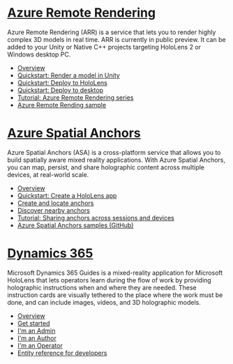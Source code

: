 # [Azure Remote Rendering](#tab/arr)

Azure Remote Rendering (ARR) is a service that lets you to render highly complex 3D models in real time. ARR is currently in public preview. It can be added to your Unity or Native C++ projects targeting HoloLens 2 or Windows desktop PC.

* [Overview](https://docs.microsoft.com/azure/remote-rendering/overview/about) 
* [Quickstart: Render a model in Unity](https://docs.microsoft.com/azure/remote-rendering/quickstarts/render-model) 
* [Quickstart: Deploy to HoloLens](https://docs.microsoft.com/azure/remote-rendering/quickstarts/deploy-to-hololens) 
* [Quickstart: Deploy to desktop](https://docs.microsoft.com/azure/remote-rendering/quickstarts/deploy-to-desktop) 
* [Tutorial: Azure Remote Rendering series](https://docs.microsoft.com/azure/remote-rendering/tutorials/unity/tutorial-landing) 
* [Azure Remote Rending sample](https://docs.microsoft.com/azure/remote-rendering/samples/showcase-app)

# [Azure Spatial Anchors](#tab/asa)

Azure Spatial Anchors (ASA) is a cross-platform service that allows you to build spatially aware mixed reality applications. With Azure Spatial Anchors, you can map, persist, and share holographic content across multiple devices, at real-world scale.

* [Overview](https://docs.microsoft.com/azure/spatial-anchors/overview) 
* [Quickstart: Create a HoloLens app](https://docs.microsoft.com/azure/spatial-anchors/quickstarts/get-started-unity-hololens) 
* [Create and locate anchors](https://docs.microsoft.com/azure/spatial-anchors/how-tos/create-locate-anchors-unity) 
* [Discover nearby anchors](https://docs.microsoft.com/azure/spatial-anchors/how-tos/set-up-coarse-reloc-unity)
* [Tutorial: Sharing anchors across sessions and devices](https://docs.microsoft.com/azure/spatial-anchors/tutorials/tutorial-share-anchors-across-devices?tabs=VS%2CAndroid)  
* [Azure Spatial Anchors samples (GitHub)](https://github.com/Azure/azure-spatial-anchors-samples) 

# [Dynamics 365](#tab/D365)

Microsoft Dynamics 365 Guides is a mixed-reality application for Microsoft HoloLens that lets operators learn during the flow of work by providing holographic instructions when and where they are needed. These instruction cards are visually tethered to the place where the work must be done, and can include images, videos, and 3D holographic models.

* [Overview](https://docs.microsoft.com/dynamics365/mixed-reality/guides/) 
* [Get started](https://docs.microsoft.com/dynamics365/mixed-reality/guides/get-started) 
* [I'm an Admin](https://docs.microsoft.com/dynamics365/mixed-reality/guides/setup)
* [I'm an Author](https://docs.microsoft.com/dynamics365/mixed-reality/guides/authoring-overview) 
* [I'm an Operator](https://docs.microsoft.com/dynamics365/mixed-reality/guides/operator-overview) 
* [Entity reference for developers](https://docs.microsoft.com/dynamics365/mixed-reality/guides/developer-entity-reference)
